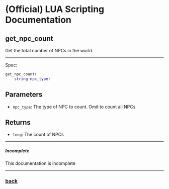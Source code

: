 
# (Official) LUA Scripting Documentation

## get_npc_count

Get the total number of NPCs in the world.

___

Spec:

```lua
get_npc_count(
	string npc_type)
```

## Parameters

- `npc_type`: The type of NPC to count. Omit to count all NPCs

## Returns

- `long`: The count of NPCs

___

##### Incomplete

This documentation is incomplete

___

### [back](../getters)
